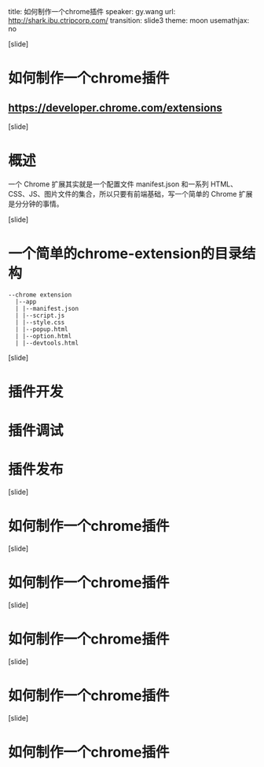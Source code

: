 title: 如何制作一个chrome插件
speaker: gy.wang
url: http://shark.ibu.ctripcorp.com/
transition: slide3
theme: moon
usemathjax: no

[slide]
# 如何制作一个chrome插件
## https://developer.chrome.com/extensions

[slide]
# 概述
<p>
一个 Chrome 扩展其实就是一个配置文件 manifest.json 和一系列 HTML、CSS、JS、图片文件的集合，所以只要有前端基础，写一个简单的 Chrome 扩展是分分钟的事情。
</p>

[slide]
# 一个简单的chrome-extension的目录结构
```shell
--chrome extension
  |--app
  | |--manifest.json
  | |--script.js
  | |--style.css
  | |--popup.html
  | |--option.html
  | |--devtools.html
```

[slide]
# 插件开发
# 插件调试
# 插件发布

[slide]
# 如何制作一个chrome插件

[slide]
# 如何制作一个chrome插件

[slide]
# 如何制作一个chrome插件

[slide]
# 如何制作一个chrome插件

[slide]
# 如何制作一个chrome插件